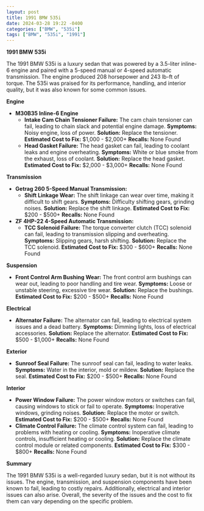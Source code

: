```yaml
---
layout: post
title: 1991 BMW 535i
date: 2024-03-28 19:22 -0400
categories: ["BMW", "535i"]
tags: ["BMW", "535i", "1991"]
---
```

**1991 BMW 535i**

The 1991 BMW 535i is a luxury sedan that was powered by a 3.5-liter inline-6 engine and paired with a 5-speed manual or 4-speed automatic transmission. The engine produced 208 horsepower and 243 lb-ft of torque. The 535i was praised for its performance, handling, and interior quality, but it was also known for some common issues.

**Engine**

* **M30B35 Inline-6 Engine**
    * **Intake Cam Chain Tensioner Failure:** The cam chain tensioner can fail, leading to chain slack and potential engine damage. **Symptoms:** Noisy engine, loss of power. **Solution:** Replace the tensioner. **Estimated Cost to Fix:** $1,000 - $2,000+ **Recalls:** None Found
    * **Head Gasket Failure:** The head gasket can fail, leading to coolant leaks and engine overheating. **Symptoms:** White or blue smoke from the exhaust, loss of coolant. **Solution:** Replace the head gasket. **Estimated Cost to Fix:** $2,000 - $3,000+ **Recalls:** None Found

**Transmission**

* **Getrag 260 5-Speed Manual Transmission:**
    * **Shift Linkage Wear:** The shift linkage can wear over time, making it difficult to shift gears. **Symptoms:** Difficulty shifting gears, grinding noises. **Solution:** Replace the shift linkage. **Estimated Cost to Fix:** $200 - $500+ **Recalls:** None Found
* **ZF 4HP-22 4-Speed Automatic Transmission:**
    * **TCC Solenoid Failure:** The torque converter clutch (TCC) solenoid can fail, leading to transmission slipping and overheating. **Symptoms:** Slipping gears, harsh shifting. **Solution:** Replace the TCC solenoid. **Estimated Cost to Fix:** $300 - $600+ **Recalls:** None Found

**Suspension**

* **Front Control Arm Bushing Wear:** The front control arm bushings can wear out, leading to poor handling and tire wear. **Symptoms:** Loose or unstable steering, excessive tire wear. **Solution:** Replace the bushings. **Estimated Cost to Fix:** $200 - $500+ **Recalls:** None Found

**Electrical**

* **Alternator Failure:** The alternator can fail, leading to electrical system issues and a dead battery. **Symptoms:** Dimming lights, loss of electrical accessories. **Solution:** Replace the alternator. **Estimated Cost to Fix:** $500 - $1,000+ **Recalls:** None Found

**Exterior**

* **Sunroof Seal Failure:** The sunroof seal can fail, leading to water leaks. **Symptoms:** Water in the interior, mold or mildew. **Solution:** Replace the seal. **Estimated Cost to Fix:** $200 - $500+ **Recalls:** None Found

**Interior**

* **Power Window Failure:** The power window motors or switches can fail, causing windows to stick or fail to operate. **Symptoms:** Inoperative windows, grinding noises. **Solution:** Replace the motor or switch. **Estimated Cost to Fix:** $200 - $500+ **Recalls:** None Found
* **Climate Control Failure:** The climate control system can fail, leading to problems with heating or cooling. **Symptoms:** Inoperative climate controls, insufficient heating or cooling. **Solution:** Replace the climate control module or related components. **Estimated Cost to Fix:** $300 - $800+ **Recalls:** None Found

**Summary**

The 1991 BMW 535i is a well-regarded luxury sedan, but it is not without its issues. The engine, transmission, and suspension components have been known to fail, leading to costly repairs. Additionally, electrical and interior issues can also arise. Overall, the severity of the issues and the cost to fix them can vary depending on the specific problem.
